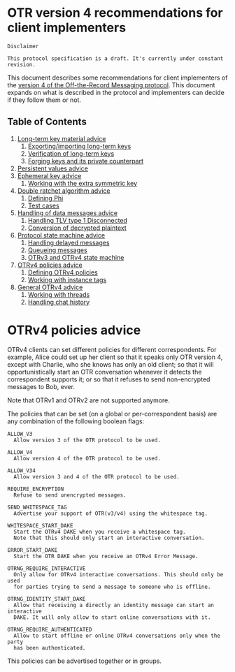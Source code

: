 # OTR version 4 recommendations for client implementers

```
Disclaimer

This protocol specification is a draft. It's currently under constant revision.
```

This document describes some recommendations for client implementers of the
[version 4 of the Off-the-Record Messaging protocol](https://github.com/otrv4/otrv4/blob/master/otrv4.md).
This document expands on what is described in the protocol and implementers
can decide if they follow them or not.

## Table of Contents

1. [Long-term key material advice](#main-changes-over-version-3)
   1. [Exporting/importing long-term keys](#conversation-started-by-an-interactive-dake)
   1. [Verification of long-term keys](#conversation-started-by-an-interactive-dake)
   1. [Forging keys and its private counterpart](#conversation-started-by-an-interactive-dake)
1. [Persistent values advice](#main-changes-over-version-3)
1. [Ephemeral key advice](#main-changes-over-version-3)
   1. [Working with the extra symmetric key](#conversation-started-by-an-interactive-dake)
1. [Double ratchet algorithm advice](#main-changes-over-version-3)
   1. [Defining Phi](#conversation-started-by-an-interactive-dake)
   1. [Test cases](#conversation-started-by-an-interactive-dake)
1. [Handling of data messages advice](#main-changes-over-version-3)
   1. [Handling TLV type 1 Disconnected](#conversation-started-by-an-interactive-dake)
   1. [Conversion of decrypted plaintext](#conversation-started-by-an-interactive-dake)
1. [Protocol state machine advice](#main-changes-over-version-3)
   1. [Handling delayed messages](#conversation-started-by-an-interactive-dake)
   1. [Queueing messages](#conversation-started-by-an-interactive-dake)
   1. [OTRv3 and OTRv4 state machine](#conversation-started-by-an-interactive-dake)
1. [OTRv4 policies advice](#main-changes-over-version-3)
   1. [Defining OTRv4 policies](#conversation-started-by-an-interactive-dake)
   1. [Working with instance tags](#conversation-started-by-an-interactive-dake)
1. [General OTRv4 advice](#main-changes-over-version-3)
   1. [Working with threads](#conversation-started-by-an-interactive-dake)
   1. [Handling chat history](#conversation-started-by-an-interactive-dake)

# OTRv4 policies advice

OTRv4 clients can set different policies for different correspondents. For
example, Alice could set up her client so that it speaks only OTR version 4,
except with Charlie, who she knows has only an old client; so that it will
opportunistically start an OTR conversation whenever it detects the
correspondent supports it; or so that it refuses to send non-encrypted messages
to Bob, ever.

Note that OTRv1 and OTRv2 are not supported anymore.

The policies that can be set (on a global or per-correspondent basis) are any
combination of the following boolean flags:

```
ALLOW_V3
  Allow version 3 of the OTR protocol to be used.

ALLOW_V4
  Allow version 4 of the OTR protocol to be used.

ALLOW_V34
  Allow version 3 and 4 of the OTR protocol to be used.

REQUIRE_ENCRYPTION
  Refuse to send unencrypted messages.

SEND_WHITESPACE_TAG
  Advertise your support of OTR(v3/v4) using the whitespace tag.

WHITESPACE_START_DAKE
  Start the OTRv4 DAKE when you receive a whitespace tag.
  Note that this should only start an interactive conversation.

ERROR_START_DAKE
  Start the OTR DAKE when you receive an OTRv4 Error Message.

OTRNG_REQUIRE_INTERACTIVE
  Only allow for OTRv4 interactive conversations. This should only be used
  for parties trying to send a message to someone who is offline.

OTRNG_IDENTITY_START_DAKE
  Allow that receiving a directly an identity message can start an interactive
  DAKE. It will only allow to start online conversations with it.

OTRNG_REQUIRE_AUTHENTICATED
  Allow to start offline or online OTRv4 conversations only when the party
  has been authenticated.
```

This policies can be advertised together or in groups.

